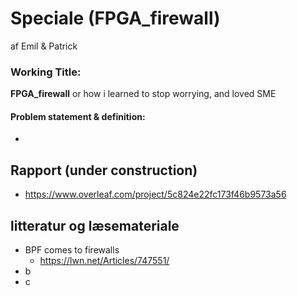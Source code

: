 # Speciale (FPGA_firewall)
af Emil &amp; Patrick

### Working Title:
**FPGA_firewall** or how i learned to stop worrying, and loved SME
#### Problem statement & definition:
* <empty>

## Rapport (under construction)
* https://www.overleaf.com/project/5c824e22fc173f46b9573a56

## litteratur og læsemateriale
* BPF comes to firewalls
  - https://lwn.net/Articles/747551/
* b
* c
